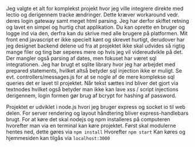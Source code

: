 Jeg valgte et alt for komplekst projekt hvor jeg ville integrere direkte med lectio og derigennem tracke ændringer. Dette kræver workaround vedr. deres login gateway samt meget html parsing. Jeg har derfor skiftet retning og lavet en simpel og hurtig chat applikation.
Du kan oprette en bruger og logge ind via den, derfra kan du skrive med alle brugere på platformen. Mit front end javascript er ikke specielt kønt og skrevet hurtigt, derudover har jeg designet backend delene ud fra at projektet ikke skal udvides så rigtig mange filer og ting bør seperes mere op hvis jeg vil videreudvikle på det. Der mangler også parsing af dates, men fokuset har været sql integrationen.
Jeg har brugt et sqlite library hvor jeg har arbejdet med prepared statements, hvilket altså betyder sql injection ikke er muligt. Se evt. controllers/messages.js for at se nogle af de mere komplekse sql queries det er lavet til projektet.
Når tekst sættes ind bliver det gjort via textnodes hvilket også betyder man ikke kan lave xss / script injections derigennem, login formen gør brug af bcrypt for hashing af password.

Projektet er udviklet i node.js hvori jeg bruger express og socket io til web delen. For server rendering og layout håndtering bliver express-handlebars brugt.
For at køre det skal nodejs og npm installeres på computeren hvorefter man via en terminal kan køre projektet.
Først skal modulerne hentes ned, dette gøres via
`npm install`
Hvorefter
`npm start`
Kan køres og hjemmesiden kan tilgås via
`localhost:3000`